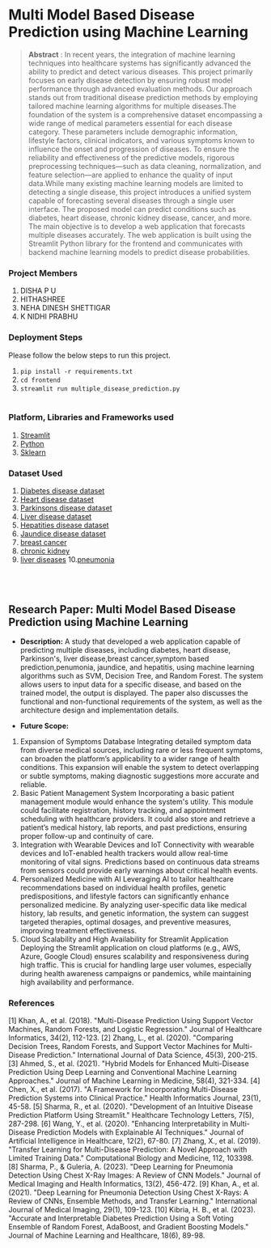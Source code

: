 # Multi Model Based Disease Prediction using Machine Learning

> **Abstract** : 
In recent years, the integration of machine learning techniques into healthcare systems has significantly advanced the ability to predict and detect various diseases. This project primarily focuses on early disease detection by ensuring robust model performance through advanced evaluation methods. Our approach stands out from traditional disease prediction methods by employing tailored machine learning algorithms for multiple diseases.The foundation of the system is a comprehensive dataset encompassing a wide range of medical parameters essential for each disease category. These parameters include demographic information, lifestyle factors, clinical indicators, and various symptoms known to influence the onset and progression of diseases. To ensure the reliability and effectiveness of the predictive models, rigorous preprocessing techniques—such as data cleaning, normalization, and feature selection—are applied to enhance the quality of input data.While many existing machine learning models are limited to detecting a single disease, this project introduces a unified system capable of forecasting several diseases through a single user interface. The proposed model can predict conditions such as diabetes, heart disease, chronic kidney disease, cancer, and more. The main objective is to develop a web application that forecasts multiple diseases accurately. The web application is built using the Streamlit Python library for the frontend and communicates with backend machine learning models to predict disease probabilities.

### Project Members
1. DISHA P U  
2. HITHASHREE 
3. NEHA DINESH SHETTIGAR 
4. K NIDHI PRABHU


### Deployment Steps
Please follow the below steps to run this project.
<br>
1. `pip install -r requirements.txt`<br>
2. `cd frontend`<br>
3. `streamlit run multiple_disease_prediction.py`<br><br>


### Platform, Libraries and Frameworks used
1. [Streamlit](https://docs.streamlit.io/library/get-started)
2. [Python](https://www.python.org)
3. [Sklearn](https://scikit-learn.org/stable/index.html)

### Dataset Used
1. [Diabetes disease dataset](https://www.kaggle.com/datasets/mathchi/diabetes-data-set/data)
2. [Heart disease dataset](https://www.kaggle.com/datasets/rishidamarla/heart-disease-prediction/data)
3. [Parkinsons disease dataset](https://www.kaggle.com/code/arunkumarpyramid/detection-parkinson-s-disease/data)
4. [Liver disease dataset](https://www.kaggle.com/code/harisyammnv/liver-disease-prediction/data)
5. [Hepatities disease dataset](https://kaggle.com/dataset2)
6. [Jaundice disease dataset](https://kaggle.com/dataset2)
7. [breast cancer](https://www.kaggle.com/datasets/yasserh/breast-cancer-dataset/data)
8. [chronic kidney](https://www.kaggle.com/datasets/mansoordaku/ckdisease)
9. [liver diseases](https://www.kaggle.com/datasets/uciml/indian-liver-patient-records)
10.[pneumonia](https://www.kaggle.com/datasets/paultimothymooney/chest-xray-pneumonia)

<br></br>

## Research Paper: Multi Model Based Disease Prediction using Machine Learning
- **Description:** 
A study that developed a web application capable of predicting multiple diseases, including diabetes, heart disease, Parkinson's, liver disease,breast cancer,symptom based prediction,penumonia, jaundice, and hepatitis, using machine learning algorithms such as SVM, Decision Tree, and Random Forest. The system allows users to input data for a specific disease, and based on the trained model, the output is displayed. The paper also discusses the functional and non-functional requirements of the system, as well as the architecture design and implementation details.

- **Future Scope:**
1. Expansion of Symptoms Database
Integrating detailed symptom data from diverse medical sources, including rare or less frequent symptoms, can broaden the platform’s applicability to a wider range of health conditions. This expansion will enable the system to detect overlapping or subtle symptoms, making diagnostic suggestions more accurate and reliable.
2. Basic Patient Management System
Incorporating a basic patient management module would enhance the system's utility. This module could facilitate registration, history tracking, and appointment scheduling with healthcare providers. It could also store and retrieve a patient’s medical history, lab reports, and past predictions, ensuring proper follow-up and continuity of care.
3. Integration with Wearable Devices and IoT
Connectivity with wearable devices and IoT-enabled health trackers would allow real-time monitoring of vital signs. Predictions based on continuous data streams from sensors could provide early warnings about critical health events.
4. Personalized Medicine with AI
Leveraging AI to tailor healthcare recommendations based on individual health profiles, genetic predispositions, and lifestyle factors can significantly enhance personalized medicine. By analyzing user-specific data like medical history, lab results, and genetic information, the system can suggest targeted therapies, optimal dosages, and preventive measures, improving treatment effectiveness.
5. Cloud Scalability and High Availability for Streamlit Application
Deploying the Streamlit application on cloud platforms (e.g., AWS, Azure, Google Cloud) ensures scalability and responsiveness during high traffic. This is crucial for handling large user volumes, especially during health awareness campaigns or pandemics, while maintaining high availability and performance.

### References
[1]	Khan, A., et al. (2018). "Multi-Disease Prediction Using Support Vector Machines, Random Forests, and Logistic Regression." Journal of Healthcare Informatics, 34(2), 112-123.
[2]	Zhang, L., et al. (2020). "Comparing Decision Trees, Random Forests, and Support Vector Machines for Multi-Disease Prediction." International Journal of Data Science, 45(3), 200-215.
[3]	Ahmed, S., et al. (2021). "Hybrid Models for Enhanced Multi-Disease Prediction Using Deep Learning and Conventional Machine Learning Approaches." Journal of Machine Learning in Medicine, 58(4), 321-334.
[4]	Chen, X., et al. (2017). "A Framework for Incorporating Multi-Disease Prediction Systems into Clinical Practice." Health Informatics Journal, 23(1), 45-58.
[5]	Sharma, R., et al. (2020). "Development of an Intuitive Disease Prediction Platform Using Streamlit." Healthcare Technology Letters, 7(5), 287-298.
[6]	Wang, Y., et al. (2020). "Enhancing Interpretability in Multi-Disease Prediction Models with Explainable AI Techniques." Journal of Artificial Intelligence in Healthcare, 12(2), 67-80.
[7]	Zhang, X., et al. (2019). "Transfer Learning for Multi-Disease Prediction: A Novel Approach with Limited Training Data." Computational Biology and Medicine, 112, 103398.
[8]	Sharma, P., & Guleria, A. (2023). "Deep Learning for Pneumonia Detection Using Chest X-Ray Images: A Review of CNN Models." Journal of Medical Imaging and Health Informatics, 13(2), 456-472.
[9]	Khan, A., et al. (2021). "Deep Learning for Pneumonia Detection Using Chest X-Rays: A Review of CNNs, Ensemble Methods, and Transfer Learning." International Journal of Medical Imaging, 29(1), 109-123.
[10]	 Kibria, H. B., et al. (2023). "Accurate and Interpretable Diabetes Prediction Using a Soft Voting Ensemble of Random Forest, AdaBoost, and Gradient Boosting Models." Journal of Machine Learning and Healthcare, 18(6), 89-98.




